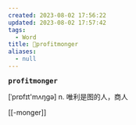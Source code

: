 ```yaml
---
created: 2023-08-02 17:56:22
updated: 2023-08-02 17:57:42
tags:
  - Word
title: 📖profitmonger
aliases:
  - null
---
```


<pre><strong>profitmonger</strong></pre>
[ˈprɒfɪt'mʌŋgə]
n. 唯利是图的⼈，商⼈


[[-monger]]